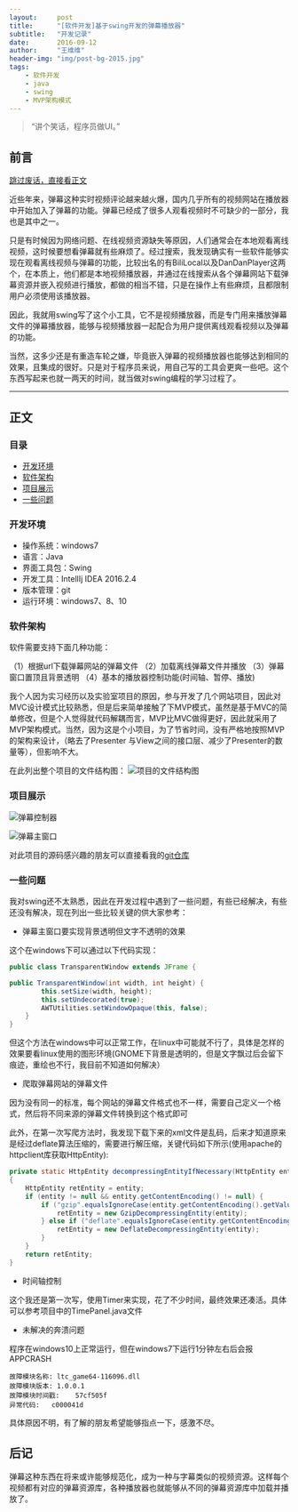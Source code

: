 ```yaml
---
layout:     post
title:      "[软件开发]基于swing开发的弹幕播放器"
subtitle:   "开发记录"
date:       2016-09-12
author:     "王维维"
header-img: "img/post-bg-2015.jpg"
tags:
    - 软件开发
    - java
    - swing
    - MVP架构模式
---
```


> “讲个笑话，程序员做UI。”

## 前言<span id="前言" />

[跳过废话，直接看正文](#正文)

近些年来，弹幕这种实时视频评论越来越火爆，国内几乎所有的视频网站在播放器中开始加入了弹幕的功能。弹幕已经成了很多人观看视频时不可缺少的一部分，我也是其中之一。

只是有时候因为网络问题、在线视频资源缺失等原因，人们通常会在本地观看离线视频，这时候要想看弹幕就有些麻烦了。经过搜索，我发现确实有一些软件能够实现在观看离线视频与弹幕的功能，比较出名的有BiliLocal以及DanDanPlayer这两个，在本质上，他们都是本地视频播放器，并通过在线搜索从各个弹幕网站下载弹幕资源并嵌入视频进行播放，都做的相当不错，只是在操作上有些麻烦，且都限制用户必须使用该播放器。

因此，我就用swing写了这个小工具，它不是视频播放器，而是专门用来播放弹幕文件的弹幕播放器，能够与视频播放器一起配合为用户提供离线观看视频以及弹幕的功能。

当然，这多少还是有重造车轮之嫌，毕竟嵌入弹幕的视频播放器也能够达到相同的效果，且集成的很好。只是对于程序员来说，用自己写的工具会更爽一些吧。这个东西写起来也就一两天的时间，就当做对swing编程的学习过程了。

---

## 正文<span id = "正文" />

### 目录<span id="目录" />

* [开发环境](#开发环境)
* [软件架构](#软件架构)
* [项目展示](#项目展示)
* [一些问题](#一些问题)

### 开发环境<span id="开发环境" />

* 操作系统：windows7
* 语言：Java
* 界面工具包：Swing
* 开发工具：IntellIj IDEA 2016.2.4
* 版本管理：git
* 运行环境：windows7、8、10

### 软件架构<span id="软件架构" />

软件需要支持下面几种功能：

（1）根据url下载弹幕网站的弹幕文件
（2）加载离线弹幕文件并播放
（3）弹幕窗口置顶且背景透明
（4）基本的播放器控制功能(时间轴、暂停、播放)

我个人因为实习经历以及实验室项目的原因，参与开发了几个网站项目，因此对MVC设计模式比较熟悉，但是后来简单接触了下MVP模式，虽然是基于MVC的简单修改，但是个人觉得就代码解耦而言，MVP比MVC做得更好，因此就采用了MVP架构模式。当然，因为这是个小项目，为了节省时间，没有严格地按照MVP的架构来设计，（略去了Presenter 与View之间的接口层、减少了Presenter的数量等），但影响不大。

在此列出整个项目的文件结构图：
![项目的文件结构图][1]

### 项目展示<span id="项目展示" />

![弹幕控制器][2]

![弹幕主窗口][3]

对此项目的源码感兴趣的朋友可以直接看我的[git仓库](https://github.com/clayandgithub/DanMuPlayer)

### 一些问题<span id="一些问题" />

我对swing还不太熟悉，因此在开发过程中遇到了一些问题，有些已经解决，有些还没有解决，现在列出一些比较关键的供大家参考：

* 弹幕主窗口要实现背景透明但文字不透明的效果

这个在windows下可以通过以下代码实现：

```java
public class TransparentWindow extends JFrame {

public TransparentWindow(int width, int height) {
        this.setSize(width, height);
        this.setUndecorated(true);
        AWTUtilities.setWindowOpaque(this, false);
    }
}
```

但这个方法在windows中可以正常工作，在linux中可能就不行了，具体是怎样的效果要看linux使用的图形环境(GNOME下背景是透明的，但是文字飘过后会留下痕迹，重绘也不行，我目前不知道如何解决）

* 爬取弹幕网站的弹幕文件

因为没有同一的标准，每个网站的弹幕文件格式也不一样，需要自己定义一个格式，然后将不同来源的弹幕文件转换到这个格式即可

此外，在第一次写爬方法时，我发现下载下来的xml文件是乱码，后来才知道原来是经过deflate算法压缩的，需要进行解压缩，关键代码如下所示(使用apache的httpclient库获取HttpEntity):

```java
private static HttpEntity decompressingEntityIfNecessary(HttpEntity entity)
{
	HttpEntity retEntity = entity;
	if (entity != null && entity.getContentEncoding() != null) {
        if ("gzip".equalsIgnoreCase(entity.getContentEncoding().getValue())) {
        	retEntity = new GzipDecompressingEntity(entity);
        } else if ("deflate".equalsIgnoreCase(entity.getContentEncoding().getValue())) {
        	retEntity = new DeflateDecompressingEntity(entity);
        }
    }
	return retEntity;
}
```

* 时间轴控制

这个我还是第一次写，使用Timer来实现，花了不少时间，最终效果还凑活。具体可以参考项目中的TimePanel.java文件

* 未解决的奔溃问题

程序在windows10上正常运行，但在windows7下运行1分钟左右后会报APPCRASH

```
故障模块名称:	ltc_game64-116096.dll
故障模块版本:	1.0.0.1
故障模块时间戳:	57cf505f
异常代码:	c000041d
```

具体原因不明，有了解的朋友希望能够指点一下，感激不尽。

## 后记<span id="后记" />

弹幕这种东西在将来或许能够规范化，成为一种与字幕类似的视频资源。这样每个视频都有对应的弹幕资源库，各种播放器也就能够从不同的弹幕资源库中加载并播放了。

  [1]: img/danmu_player_code.png
  [2]: img/danmu_player_controller.png
  [3]: img/danmu_player_main_window.png